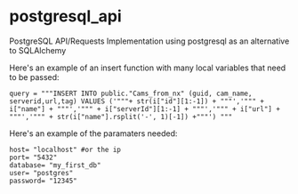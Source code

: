 # postgresql_api
PostgreSQL API/Requests Implementation using postgresql as an alternative to SQLAlchemy

Here's an example of an insert function with many local variables that need to be passed:
```
query = """INSERT INTO public."Cams_from_nx" (guid, cam_name, serverid,url,tag) VALUES ('"""+ str(i["id"][1:-1]) + """','""" + i["name"] + """','""" + i["serverId"][1:-1] + """','""" + i["url"] + """','""" + str(i["name"].rsplit('-', 1)[-1]) +"""') """
```

Here's an example of the paramaters needed:
```
host= "localhost" #or the ip
port= "5432"
database= "my_first_db"
user= "postgres"
password= "12345"
```


